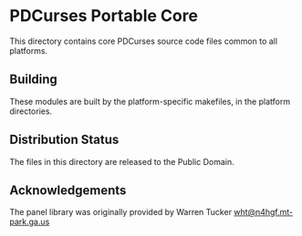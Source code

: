 PDCurses Portable Core
======================

This directory contains core PDCurses source code files common to all
platforms.


Building
--------

These modules are built by the platform-specific makefiles, in the
platform directories.


Distribution Status
-------------------

The files in this directory are released to the Public Domain.


Acknowledgements
----------------

The panel library was originally provided by
Warren Tucker <wht@n4hgf.mt-park.ga.us>
